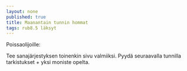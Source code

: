 ```yaml
---
layout: none
published: true
title: Maanantain tunnin hommat
tags: rub8.5 läksyt
---
```

Poissaolijoille:

Tee sanajärjestyksen toinenkin sivu valmiiksi. Pyydä seuraavalla tunnilla tarkistukset + yksi moniste opelta.
